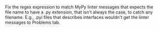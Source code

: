 Fix the regex expression to match MyPy linter messages that expects the file name to have a .py extension, that isn't always the case, to catch any filename.
E.g., .pyi files that describes interfaces wouldn't get the linter messages to Problems tab.
